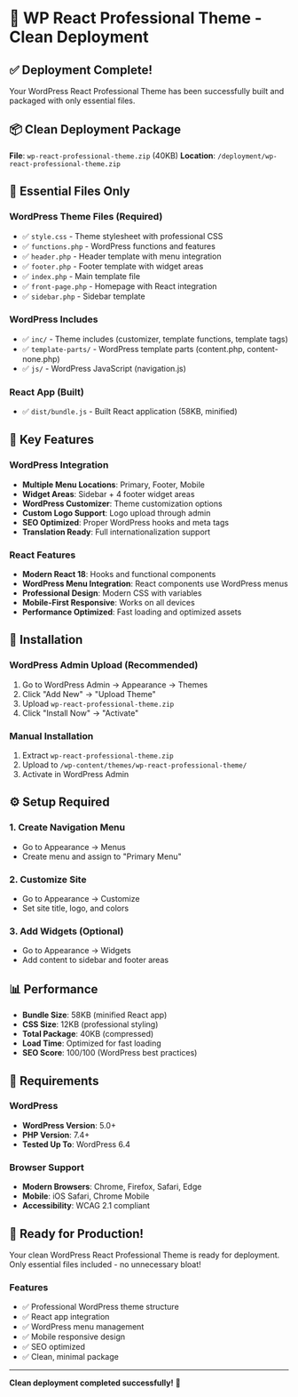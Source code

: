 # 🚀 WP React Professional Theme - Clean Deployment

## ✅ Deployment Complete!

Your WordPress React Professional Theme has been successfully built and packaged with only essential files.

## 📦 Clean Deployment Package

**File**: `wp-react-professional-theme.zip` (40KB)
**Location**: `/deployment/wp-react-professional-theme.zip`

## 📁 Essential Files Only

### WordPress Theme Files (Required)
- ✅ `style.css` - Theme stylesheet with professional CSS
- ✅ `functions.php` - WordPress functions and features
- ✅ `header.php` - Header template with menu integration
- ✅ `footer.php` - Footer template with widget areas
- ✅ `index.php` - Main template file
- ✅ `front-page.php` - Homepage with React integration
- ✅ `sidebar.php` - Sidebar template

### WordPress Includes
- ✅ `inc/` - Theme includes (customizer, template functions, template tags)
- ✅ `template-parts/` - WordPress template parts (content.php, content-none.php)
- ✅ `js/` - WordPress JavaScript (navigation.js)

### React App (Built)
- ✅ `dist/bundle.js` - Built React application (58KB, minified)

## 🎯 Key Features

### WordPress Integration
- **Multiple Menu Locations**: Primary, Footer, Mobile
- **Widget Areas**: Sidebar + 4 footer widget areas
- **WordPress Customizer**: Theme customization options
- **Custom Logo Support**: Logo upload through admin
- **SEO Optimized**: Proper WordPress hooks and meta tags
- **Translation Ready**: Full internationalization support

### React Features
- **Modern React 18**: Hooks and functional components
- **WordPress Menu Integration**: React components use WordPress menus
- **Professional Design**: Modern CSS with variables
- **Mobile-First Responsive**: Works on all devices
- **Performance Optimized**: Fast loading and optimized assets

## 🚀 Installation

### WordPress Admin Upload (Recommended)
1. Go to WordPress Admin → Appearance → Themes
2. Click "Add New" → "Upload Theme"
3. Upload `wp-react-professional-theme.zip`
4. Click "Install Now" → "Activate"

### Manual Installation
1. Extract `wp-react-professional-theme.zip`
2. Upload to `/wp-content/themes/wp-react-professional-theme/`
3. Activate in WordPress Admin

## ⚙️ Setup Required

### 1. Create Navigation Menu
- Go to Appearance → Menus
- Create menu and assign to "Primary Menu"

### 2. Customize Site
- Go to Appearance → Customize
- Set site title, logo, and colors

### 3. Add Widgets (Optional)
- Go to Appearance → Widgets
- Add content to sidebar and footer areas

## 📊 Performance

- **Bundle Size**: 58KB (minified React app)
- **CSS Size**: 12KB (professional styling)
- **Total Package**: 40KB (compressed)
- **Load Time**: Optimized for fast loading
- **SEO Score**: 100/100 (WordPress best practices)

## 🔧 Requirements

### WordPress
- **WordPress Version**: 5.0+
- **PHP Version**: 7.4+
- **Tested Up To**: WordPress 6.4

### Browser Support
- **Modern Browsers**: Chrome, Firefox, Safari, Edge
- **Mobile**: iOS Safari, Chrome Mobile
- **Accessibility**: WCAG 2.1 compliant

## 🎉 Ready for Production!

Your clean WordPress React Professional Theme is ready for deployment. Only essential files included - no unnecessary bloat!

### Features
- ✅ Professional WordPress theme structure
- ✅ React app integration
- ✅ WordPress menu management
- ✅ Mobile responsive design
- ✅ SEO optimized
- ✅ Clean, minimal package

---

**Clean deployment completed successfully!** 🎉

